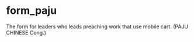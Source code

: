 # form_paju
The form for leaders who leads preaching work that use mobile cart. (PAJU CHINESE Cong.)
